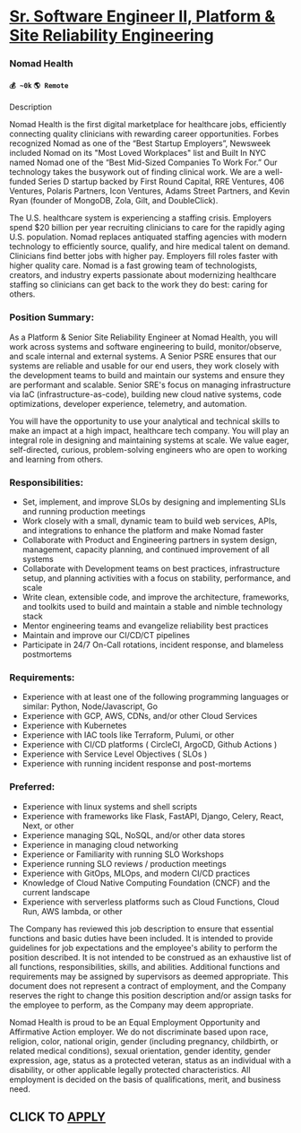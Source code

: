 # [Sr. Software Engineer II, Platform & Site Reliability Engineering](https://www.remotewlb.com/apply/sr-software-engineer-ii-platform-site-reliability-engineering)  
### Nomad Health  
#### `💰 ~0k` `🌎 Remote`  

Description

Nomad Health is the first digital marketplace for healthcare jobs, efficiently connecting quality clinicians with rewarding career opportunities. Forbes recognized Nomad as one of the “Best Startup Employers”, Newsweek included Nomad on its "Most Loved Workplaces" list and Built In NYC named Nomad one of the “Best Mid-Sized Companies To Work For.” Our technology takes the busywork out of finding clinical work. We are a well-funded Series D startup backed by First Round Capital, RRE Ventures, 406 Ventures, Polaris Partners, Icon Ventures, Adams Street Partners, and Kevin Ryan (founder of MongoDB, Zola, Gilt, and DoubleClick).

The U.S. healthcare system is experiencing a staffing crisis. Employers spend $20 billion per year recruiting clinicians to care for the rapidly aging U.S. population. Nomad replaces antiquated staffing agencies with modern technology to efficiently source, qualify, and hire medical talent on demand. Clinicians find better jobs with higher pay. Employers fill roles faster with higher quality care. Nomad is a fast growing team of technologists, creators, and industry experts passionate about modernizing healthcare staffing so clinicians can get back to the work they do best: caring for others.

### Position Summary:

As a Platform & Senior Site Reliability Engineer at Nomad Health, you will work across systems and software engineering to build, monitor/observe, and scale internal and external systems. A Senior PSRE ensures that our systems are reliable and usable for our end users, they work closely with the development teams to build and maintain our systems and ensure they are performant and scalable. Senior SRE's focus on managing infrastructure via IaC (infrastructure-as-code), building new cloud native systems, code optimizations, developer experience, telemetry, and automation.  
  
You will have the opportunity to use your analytical and technical skills to make an impact at a high impact, healthcare tech company. You will play an integral role in designing and maintaining systems at scale. We value eager, self-directed, curious, problem-solving engineers who are open to working and learning from others.

### Responsibilities:

  * Set, implement, and improve SLOs by designing and implementing SLIs and running production meetings
  * Work closely with a small, dynamic team to build web services, APIs, and integrations to enhance the platform and make Nomad faster
  * Collaborate with Product and Engineering partners in system design, management, capacity planning, and continued improvement of all systems
  * Collaborate with Development teams on best practices, infrastructure setup, and planning activities with a focus on stability, performance, and scale
  * Write clean, extensible code, and improve the architecture, frameworks, and toolkits used to build and maintain a stable and nimble technology stack
  * Mentor engineering teams and evangelize reliability best practices
  * Maintain and improve our CI/CD/CT pipelines
  * Participate in 24/7 On-Call rotations, incident response, and blameless postmortems

### Requirements:

  * Experience with at least one of the following programming languages or similar: Python, Node/Javascript, Go
  * Experience with GCP, AWS, CDNs, and/or other Cloud Services
  * Experience with Kubernetes
  * Experience with IAC tools like Terraform, Pulumi, or other
  * Experience with CI/CD platforms ( CircleCI, ArgoCD, Github Actions )
  * Experience with Service Level Objectives ( SLOs )
  * Experience with running incident response and post-mortems

### Preferred:

  * Experience with linux systems and shell scripts
  * Experience with frameworks like Flask, FastAPI, Django, Celery, React, Next, or other
  * Experience managing SQL, NoSQL, and/or other data stores
  * Experience in managing cloud networking
  * Experience or Familiarity with running SLO Workshops
  * Experience running SLO reviews / production meetings
  * Experience with GitOps, MLOps, and modern CI/CD practices
  * Knowledge of Cloud Native Computing Foundation (CNCF) and the current landscape
  * Experience with serverless platforms such as Cloud Functions, Cloud Run, AWS lambda, or other

The Company has reviewed this job description to ensure that essential functions and basic duties have been included. It is intended to provide guidelines for job expectations and the employee's ability to perform the position described. It is not intended to be construed as an exhaustive list of all functions, responsibilities, skills, and abilities. Additional functions and requirements may be assigned by supervisors as deemed appropriate. This document does not represent a contract of employment, and the Company reserves the right to change this position description and/or assign tasks for the employee to perform, as the Company may deem appropriate.

Nomad Health is proud to be an Equal Employment Opportunity and Affirmative Action employer. We do not discriminate based upon race, religion, color, national origin, gender (including pregnancy, childbirth, or related medical conditions), sexual orientation, gender identity, gender expression, age, status as a protected veteran, status as an individual with a disability, or other applicable legally protected characteristics. All employment is decided on the basis of qualifications, merit, and business need.

  
## CLICK TO [APPLY](https://www.remotewlb.com/apply/sr-software-engineer-ii-platform-site-reliability-engineering)


